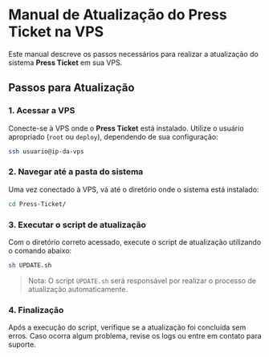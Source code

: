 # Manual de Atualização do Press Ticket na VPS

Este manual descreve os passos necessários para realizar a atualização do sistema **Press Ticket** em sua VPS.

## Passos para Atualização

### 1. Acessar a VPS

Conecte-se à VPS onde o **Press Ticket** está instalado. Utilize o usuário apropriado (`root` ou `deploy`), dependendo de sua configuração:

```bash
ssh usuario@ip-da-vps
```

### 2. Navegar até a pasta do sistema

Uma vez conectado à VPS, vá até o diretório onde o sistema está instalado:

```bash
cd Press-Ticket/
```

### 3. Executar o script de atualização

Com o diretório correto acessado, execute o script de atualização utilizando o comando abaixo:

```bash
sh UPDATE.sh
```

> Nota: O script `UPDATE.sh` será responsável por realizar o processo de atualização automaticamente.

### 4. Finalização

Após a execução do script, verifique se a atualização foi concluída sem erros. Caso ocorra algum problema, revise os logs ou entre em contato para suporte.

